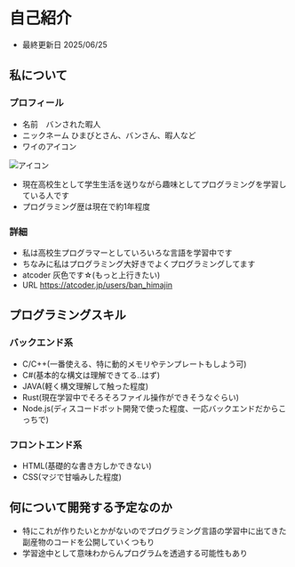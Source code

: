 # 自己紹介

- 最終更新日 2025/06/25
## 私について


### プロフィール
- 名前　バンされた暇人
- ニックネーム ひまびとさん、バンさん、暇人など
- ワイのアイコン

![アイコン](https://github.com/user-attachments/assets/8c7ce99e-0fe2-40ec-81a8-ba79dbcce2d4)


- 現在高校生として学生生活を送りながら趣味としてプログラミングを学習している人です
- プログラミング歴は現在で約1年程度
### 詳細
- 私は高校生プログラマーとしていろいろな言語を学習中です
- ちなみに私はプログラミング大好きでよくプログラミングしてます
- atcoder 灰色です☆(もっと上行きたい)
- URL https://atcoder.jp/users/ban_himajin

## プログラミングスキル

### バックエンド系
- C/C++(一番使える、特に動的メモリやテンプレートもしよう可)
- C#(基本的な構文は理解できてる..はず)
- JAVA(軽く構文理解して触った程度)
- Rust(現在学習中でそろそろファイル操作ができそうなぐらい)
- Node.js(ディスコードボット開発で使った程度、一応バックエンドだからこっちで)

### フロントエンド系
- HTML(基礎的な書き方しかできない)
- CSS(マジで甘噛みした程度)

## 何について開発する予定なのか
- 特にこれが作りたいとかがないのでプログラミング言語の学習中に出てきた副産物のコードを公開していくつもり
- 学習途中として意味わからんプログラムを透過する可能性もあり



